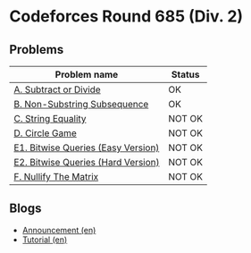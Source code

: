 # Codeforces Round 685 (Div. 2)

## Problems

|Problem name|Status|
|------------|---------|
| [A. Subtract or Divide](problems/A._Subtract_or_Divide.md)|OK|
| [B. Non-Substring Subsequence](problems/B._Non-Substring_Subsequence.md)|OK|
| [C. String Equality](problems/C._String_Equality.md)|NOT OK|
| [D. Circle Game](problems/D._Circle_Game.md)|NOT OK|
| [E1. Bitwise Queries (Easy Version)](problems/E1._Bitwise_Queries_(Easy_Version).md)|NOT OK|
| [E2. Bitwise Queries (Hard Version)](problems/E2._Bitwise_Queries_(Hard_Version).md)|NOT OK|
| [F. Nullify The Matrix](problems/F._Nullify_The_Matrix.md)|NOT OK|
## Blogs

- [Announcement (en)](blogs/Announcement_(en).md)
- [Tutorial (en)](blogs/Tutorial_(en).md)
